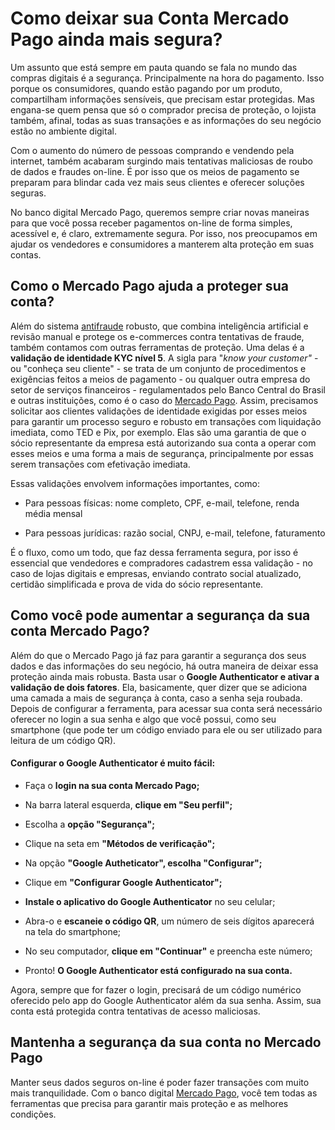 # Como deixar sua Conta Mercado Pago ainda mais segura?

Um assunto que está sempre em pauta quando se fala no mundo das compras digitais é a segurança. Principalmente na hora do pagamento. Isso porque os consumidores, quando estão pagando por um produto, compartilham informações sensíveis, que precisam estar protegidas. Mas engana-se quem pensa que só o comprador precisa de proteção, o lojista também, afinal, todas as suas transações e as informações do seu negócio estão no ambiente digital.

Com o aumento do número de pessoas comprando e vendendo pela internet, também acabaram surgindo mais tentativas maliciosas de roubo de dados e fraudes on-line. É por isso que os meios de pagamento se preparam para blindar cada vez mais seus clientes e oferecer soluções seguras.

No banco digital Mercado Pago, queremos sempre criar novas maneiras para que você possa receber pagamentos on-line de forma simples, acessível e, é claro, extremamente segura. Por isso, nos preocupamos em ajudar os vendedores e consumidores a manterem alta proteção em suas contas.

## Como o Mercado Pago ajuda a proteger sua conta?

Além do sistema [antifraude](https://meubolso.mercadopago.com.br/antifraude-mercado-pago-como-funciona-o-sistema-que-cuida-bem-do-seu-dinheiro) robusto, que combina inteligência artificial e revisão manual e protege os e-commerces contra tentativas de fraude, também contamos com outras ferramentas de proteção. Uma delas é a **validação de identidade KYC nível 5**. A sigla para "*know your customer"* - ou "conheça seu cliente" - se trata de um conjunto de procedimentos e exigências feitos a meios de pagamento - ou qualquer outra empresa do setor de serviços financeiros - regulamentados pelo Banco Central do Brasil e outras instituições, como é o caso do [Mercado Pago](https://empreendedores.mercadopago.com.br/guia-completo-tudo-sobre-pagamentos-online). Assim, precisamos solicitar aos clientes validações de identidade exigidas por esses meios para garantir um processo seguro e robusto em transações com liquidação imediata, como TED e Pix, por exemplo. Elas são uma garantia de que o sócio representante da empresa está autorizando sua conta a operar com esses meios e uma forma a mais de segurança, principalmente por essas serem transações com efetivação imediata.

Essas validações envolvem informações importantes, como:

- Para pessoas físicas: nome completo, CPF, e-mail, telefone, renda média mensal

- Para pessoas jurídicas: razão social, CNPJ, e-mail, telefone, faturamento

É o fluxo, como um todo, que faz dessa ferramenta segura, por isso é essencial que vendedores e compradores cadastrem essa validação - no caso de lojas digitais e empresas, enviando contrato social atualizado, certidão simplificada e prova de vida do sócio representante.

## Como você pode aumentar a segurança da sua conta Mercado Pago?

Além do que o Mercado Pago já faz para garantir a segurança dos seus dados e das informações do seu negócio, há outra maneira de deixar essa proteção ainda mais robusta. Basta usar o **Google Authenticator e ativar a validação de dois fatores**. Ela, basicamente, quer dizer que se adiciona uma camada a mais de segurança à conta, caso a senha seja roubada. Depois de configurar a ferramenta, para acessar sua conta será necessário oferecer no login a sua senha e algo que você possui, como seu smartphone (que pode ter um código enviado para ele ou ser utilizado para leitura de um código QR).

#### Configurar o Google Authenticator é muito fácil:

- Faça o **login na sua conta Mercado Pago;**

- Na barra lateral esquerda, **clique em "Seu perfil";**

- Escolha a **opção "Segurança";**

- Clique na seta em **"Métodos de verificação";**

- Na opção **"Google Autheticator", escolha "Configurar";**

- Clique em **"Configurar Google Authenticator";**

- **Instale o aplicativo do Google Authenticator** no seu celular;

- Abra-o e **escaneie o código QR**, um número de seis dígitos aparecerá na tela do smartphone;

- No seu computador, **clique em "Continuar"** e preencha este número;

- Pronto! **O Google Authenticator está configurado na sua conta.** 

Agora, sempre que for fazer o login, precisará de um código numérico oferecido pelo app do Google Authenticator além da sua senha. Assim, sua conta está protegida contra tentativas de acesso maliciosas.

## Mantenha a segurança da sua conta no Mercado Pago

Manter seus dados seguros on-line é poder fazer transações com muito mais tranquilidade. Com o banco digital [Mercado Pago](https://www.mercadopago.com.br/conta), você tem todas as ferramentas que precisa para garantir mais proteção e as melhores condições.